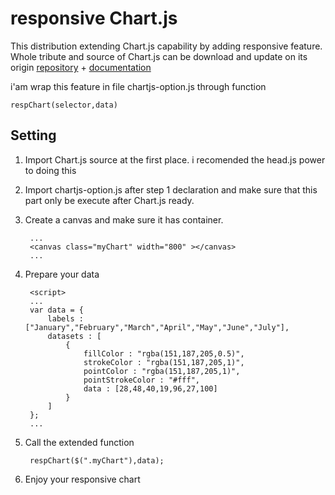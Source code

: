 responsive Chart.js
=======
This distribution extending Chart.js capability by adding responsive feature.
Whole tribute and source of Chart.js can be download and update on its origin [repository](https://github.com/nnnick/Chart.js "Chart JS") + [documentation](http://www.chartjs.org/docs/ "Chart JS Documentation")


i'am wrap this feature in file chartjs-option.js through function 
	
	respChart(selector,data)
	
Setting
------
1. Import Chart.js source at the first place. i recomended the head.js power to doing this
2. Import chartjs-option.js after step 1 declaration and make sure that this part only be execute after Chart.js ready.
3. Create a canvas and make sure it has container.

		...
		<canvas class="myChart" width="800" ></canvas>
		...

4. Prepare your data  
		
		<script>
		...
		var data = {
			labels : ["January","February","March","April","May","June","July"],
			datasets : [
				{
					fillColor : "rgba(151,187,205,0.5)",
					strokeColor : "rgba(151,187,205,1)",
					pointColor : "rgba(151,187,205,1)",
					pointStrokeColor : "#fff",
					data : [28,48,40,19,96,27,100]
				}
			]
		};
		...

5. Call the extended function

		respChart($(".myChart"),data);
		
6. Enjoy your responsive chart


